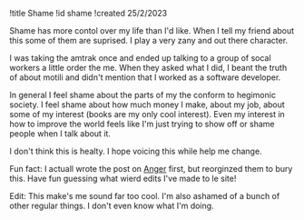 !title Shame
!id shame
!created 25/2/2023

Shame has more contol over my life than I'd like. When I tell my friend about this some of them are suprised. I play a very zany and out there character.

I was taking the amtrak once and ended up talking to a group of socal workers a little order the me. When they asked what I did, I beant the truth of about motili and didn't mention that I worked as a software developer.

In general I feel shame about the parts of my the conform to hegimonic society. I feel shame about how much money I make, about my job, about some of my interest (books are my only cool interest). Even my interest in how to improve the world feels like I'm just trying to show off or shame people when I talk about it.

I don't think this is healty. I hope voicing this while help me change.

Fun fact: I actuall wrote the post on <a href="#anger">Anger</a> first, but reorginzed them to bury this. Have fun guessing what wierd edits I've made to le site!

Edit: This make's me sound far too cool. I'm also ashamed of a bunch of other regular things. I don't even know what I'm doing.